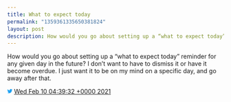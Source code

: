 ```yaml
---
title: What to expect today
permalink: "1359361335650381824"
layout: post
description: How would you go about setting up a “what to expect today” reminder for any given day in the future?
---
```


How would you go about setting up a “what to expect today” reminder for any given day in the future? I don’t want to have to dismiss it or have it become overdue. I just want it to be on my mind on a specific day, and go away after that.

<img src="/images/twitter.png" width="12" /> [Wed Feb 10 04:39:32 +0000 2021](https://twitter.com/sillygwailo/status/1359361335650381824)